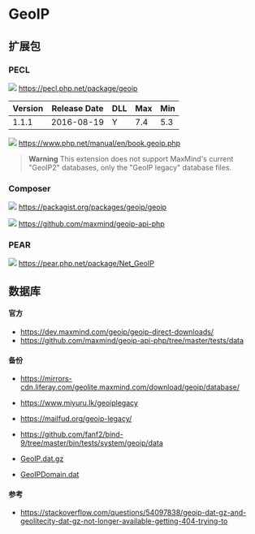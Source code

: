 # GeoIP



## 扩展包

### PECL

![](https://pecl.php.net/favicon.ico) https://pecl.php.net/package/geoip

| Version | Release Date | DLL  | Max  | Min  |
| ------- | ------------ | ---- | ---- | ---- |
| 1.1.1   | 2016-08-19   | Y    | 7.4  | 5.3  |

![](https://www.php.net/favicon.ico) https://www.php.net/manual/en/book.geoip.php

> **Warning** This extension does not support MaxMind's current "GeoIP2" databases, only the "GeoIP legacy" database files.



### Composer

<img style="max-width:32px;max-height:32px" src="https://packagist.org/favicon.ico?v=1597414189" /> https://packagist.org/packages/geoip/geoip

<img style="max-width:32px;max-height:32px" src="https://github.githubassets.com/favicons/favicon.svg" /> https://github.com/maxmind/geoip-api-php



### PEAR

<img style="max-width:32px;max-height:32px" src="https://pear.php.net/gifs/favicon.ico" /> https://pear.php.net/package/Net_GeoIP



## 数据库

#### 官方

- https://dev.maxmind.com/geoip/geoip-direct-downloads/
- https://github.com/maxmind/geoip-api-php/tree/master/tests/data



#### 备份

- https://mirrors-cdn.liferay.com/geolite.maxmind.com/download/geoip/database/

- https://www.miyuru.lk/geoiplegacy

- https://mailfud.org/geoip-legacy/

- https://github.com/fanf2/bind-9/tree/master/bin/tests/system/geoip/data

- [GeoIP.dat.gz](https://osdn.net/projects/sfnet_lempelf/downloads/packages/GeoIP.dat.gz/)

- [GeoIPDomain.dat](http://www.bvbcode.com/code/qm6fuz9v-2782707-down)



#### 参考

- https://stackoverflow.com/questions/54097838/geoip-dat-gz-and-geolitecity-dat-gz-not-longer-available-getting-404-trying-to